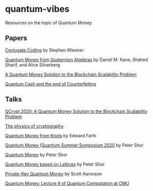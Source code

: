 # quantum-vibes
Resources on the topic of Quantum Money


## Papers
[Conjugate Coding](https://edu.itp.phys.ethz.ch/hs12/qsit/wiesner.pdf) by Stephen Wiesner

[Quantum Money from Quaternion Algebras](https://arxiv.org/abs/2109.12643) by Daniel M. Kane, Shahed Sharif, and Alice Silverberg

[A Quantum Money Solution to the Blockchain Scalability Problem](https://arxiv.org/abs/2002.11998)

[Quantum Cash and the end of Counterfeiting](https://spectrum.ieee.org/quantum-cash-and-the-end-of-counterfeiting)

## Talks
[QCrypt 2020: A Quantum Money Solution to the Blockchain Scalability Problem](https://youtu.be/P5fpNHi9wLc)

[The physics of cryptography](https://youtu.be/PJo8SzeG9kw)

[Quantum Money from Knots](https://youtu.be/HaJEDyahLZY) by Edward Farhi

[Quantum Money (Quantum Summer Symposium 2020](https://youtu.be/wcR-L_Kun2U) by Peter Shor

[Quantum Money](https://youtu.be/h1ZXD1xbxbw) by Peter Shor

[Quantum Money based on Lattices](https://youtu.be/8fzLByTn8Xk) by Peter Shor

[Private-Key Quantum Money](https://youtu.be/_1vCqwGi4bo) by Scott Aaronson

[Quantum Money: Lecture 9 of Quantum Computation at CMU](https://youtu.be/jvUNt2xnh7g)
